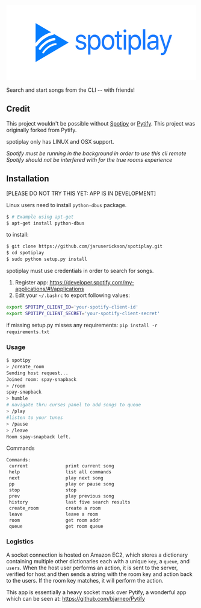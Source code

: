 <p align="center">
<a href='https://spotiplay.jaruserickson.com'><img src='SPOTIPLAY.png' height='200'></a>
</p>

Search and start songs from the CLI -- with friends!

## Credit

This project wouldn't be possible without [Spotipy](https://github.com/plamere/spotipy) or [Pytify](https://github.com/bjarneo/Pytify). This project was originally forked from Pytify.

spotiplay only has LINUX and OSX support.

*Spotify must be running in the background in order to use this cli remote*
*Spotify should not be interfered with for the true rooms experience*

## Installation

[PLEASE DO NOT TRY THIS YET: APP IS IN DEVELOPMENT]

Linux users need to install `python-dbus` package.
```bash
$ # Example using apt-get
$ apt-get install python-dbus
```
to install:
```bash
$ git clone https://github.com/jaruserickson/spotiplay.git
$ cd spotiplay
$ sudo python setup.py install
```

spotiplay must use credentials in order to search for songs. 
1. Register app: https://developer.spotify.com/my-applications/#!/applications
2. Edit your `~/.bashrc` to export following values:
```bash
export SPOTIPY_CLIENT_ID='your-spotify-client-id'
export SPOTIPY_CLIENT_SECRET='your-spotify-client-secret'
```

if missing setup.py misses any requirements:
`pip install -r requirements.txt`


### Usage
```bash
$ spotipy
> /create_room
Sending host request...
Joined room: spay-snapback
> /room
spay-snapback
> humble 
# navigate thru curses panel to add songs to queue
> /play
#listen to your tunes
> /pause
> /leave
Room spay-snapback left.
```

Commands  
```
Commands:
 current              print current song
 help                 list all commands 
 next                 play next song 
 pp                   play or pause song 
 stop                 stop 
 prev                 play previous song 
 history              last five search results 
 create_room          create a room
 leave                leave a room
 room                 get room addr
 queue                get room queue

```


### Logistics

A socket connection is hosted on Amazon EC2, which stores a dictionary containing multiple other dictionaries each with a unique `key`, a `queue`, and `users`. When the host user performs an action, it is sent to the server, verified for host and then sends a string with the room key and action back to the users. If the room key matches, it will perform the action. 

This app is essentially a heavy socket mask over Pytify, a wonderful app which can be seen at: https://github.com/bjarneo/Pytify
